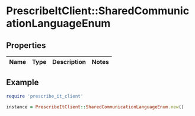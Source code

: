 # PrescribeItClient::SharedCommunicationLanguageEnum

## Properties

| Name | Type | Description | Notes |
| ---- | ---- | ----------- | ----- |

## Example

```ruby
require 'prescribe_it_client'

instance = PrescribeItClient::SharedCommunicationLanguageEnum.new()
```

